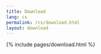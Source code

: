 ```yaml
---
title: Download
lang: cs
permalink: /cs/download.html
layout: download
---
```


{% include pages/download.html %}

